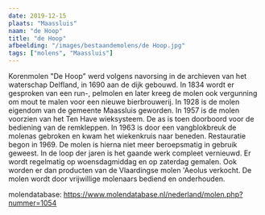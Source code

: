 ```yaml
---
date: 2019-12-15
plaats: "Maassluis"
naam: "de Hoop"
title: "de Hoop"
afbeelding: "/images/bestaandemolens/de Hoop.jpg"
tags: ["molens", "Maassluis"]
---
```

Korenmolen  "De Hoop"  werd volgens navorsing in de archieven van het
waterschap Delfland, in 1690 aan de dijk gebouwd. In 1834 wordt er
gesproken van een run-, pelmolen en later kreeg de molen ook vergunning
om mout te malen voor een nieuwe bierbrouwerij. In 1928 is de molen
eigendom van de gemeente Maassluis geworden. In 1957 is de molen
voorzien van het Ten Have wieksysteem. De as is toen doorboord voor de
bediening van de remkleppen. In 1963 is door een vangblokbreuk de
molenas gebroken en kwam het wiekenkruis naar beneden. Restauratie begon
in 1969. De molen is hierna niet meer beroepsmatig in gebruik geweest.
In de loop der jaren is het gaande werk compleet vernieuwd. Er wordt
regelmatig op woensdagmiddag en op zaterdag gemalen. Ook worden er dan
producten van de Vlaardingse molen 'Aeolus verkocht. De molen wordt door
vrijwillige molenaars bediend en onderhouden.

molendatabase: https://www.molendatabase.nl/nederland/molen.php?nummer=1054